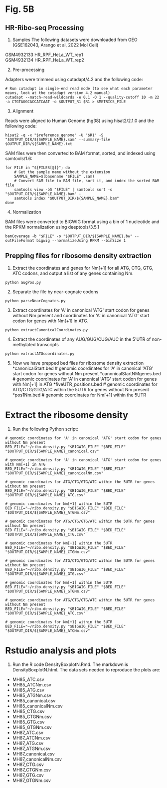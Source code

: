 # Fig. 5B

## HR-Ribo-seq Processing

1. Samples
The following datasets were downloaded from GEO (GSE162043, Arango et al, 2022 Mol Cell)

GSM4932133	HR_RPF_HeLa_WT_rep1 \
GSM4932134	HR_RPF_HeLa_WT_rep2

2. Pre-processing

Adapters were trimmed using cutadapt/4.2 and the following code:

```
# Run cutadapt in single-end read mode (to see what each parameter means, look at the cutadapt version 4.2 manual)
cutadapt --match-read-wildcards -e 0.1 -O 1 --quality-cutoff 10 -m 22 -a CTGTAGGCACCATCAAT -o $OUTPUT_R1 $R1 > $METRICS_FILE
```

3. Alignment

Reads were aligned to Human Genome (hg38) using hisat2/2.1.0 and the following code:

```
hisat2 -q -x "$reference_genome" -U "$R1" -S "$OUTPUT_DIR/${SAMPLE_NAME}.sam" --summary-file $OUTPUT_DIR/${SAMPLE_NAME}.txt
```

SAM files were then converted to BAM format, sorted, and indexed using samtools/1.6:

```
for FILE in "${FILES[@]}"; do
    # Get the sample name without the extension
    SAMPLE_NAME=$(basename "$FILE" .sam)
    # Convert SAM file to BAM file, sort it, and index the sorted BAM file
    samtools view -bS "$FILE" | samtools sort -o "$OUTPUT_DIR/${SAMPLE_NAME}.bam" -
    samtools index "$OUTPUT_DIR/${SAMPLE_NAME}.bam"
done
```
4. Normalization

BAM files were converted to BIGWIG format using a bin of 1 nucleotide and the RPKM normalization using deeptools/3.5.1

```
bamCoverage -b "$FILE" -o "$OUTPUT_DIR/${SAMPLE_NAME}.bw" --outFileFormat bigwig --normalizeUsing RPKM --binSize 1
```

## Prepping files for ribosome density extraction


1. Extract the coordinates and genes for Nm[+1] for all ATG, CTG, GTG, ATC codons, and output a list of any genes containing Nm.

```
python augPos.py
```

2. Separate the file by near-cognate codons
```
python parseNearCognates.py
```

3. Extract coordinates for 'A' in canonical 'ATG' start codon for genes without Nm present and coordinates for 'A' in canonical 'ATG' start codon for genes with Nm[+1] in ATG.
```
python extractCanonicalCoordinates.py
```

4. Extract the coordinates of any AUG/GUG/CUG/AUC in the 5'UTR of non-methylated transcripts

```
python extractATGcoordinates.py
```

5. Now we have prepped bed files for ribosome density extraction
*canonicalStart.bed # genomic coordinates for 'A' in canonical 'ATG' start codon for genes without Nm present
*canonicalStartNMgenes.bed # genomic coordinates for 'A' in canonical 'ATG' start codon for genes with Nm[+1] in ATG
*fiveUTR_<CODON>positions.bed # genomic coordinates for ATG/CTG/GTG/ATC within the 5UTR for genes without Nm present
*pos1Nm<CODON>.bed # genomic coordinates for Nm[+1] within the 5UTR

# Extract the ribosome density
1. Run the following Python script:

```
# genomic coordinates for 'A' in canonical 'ATG' start codon for genes without Nm present
BED_FILE="~/ribo.density.py "$BIGWIG_FILE" "$BED_FILE" "$OUTPUT_DIR/${SAMPLE_NAME}_canonical.csv"

# genomic coordinates for 'A' in canonical 'ATG' start codon for genes with Nm[+1] in ATG
BED_FILE="~/ribo.density.py "$BIGWIG_FILE" "$BED_FILE" "$OUTPUT_DIR/${SAMPLE_NAME}_canonicalNm.csv"

# genomic coordinates for ATG/CTG/GTG/ATC within the 5UTR for genes without Nm present
BED_FILE="~/ribo.density.py "$BIGWIG_FILE" "$BED_FILE" "$OUTPUT_DIR/${SAMPLE_NAME}_ATG.csv"

# genomic coordinates for Nm[+1] within the 5UTR
BED_FILE="~/ribo.density.py "$BIGWIG_FILE" "$BED_FILE" "$OUTPUT_DIR/${SAMPLE_NAME}_ATGNm.csv"

# genomic coordinates for ATG/CTG/GTG/ATC within the 5UTR for genes without Nm present
BED_FILE="~/ribo.density.py "$BIGWIG_FILE" "$BED_FILE" "$OUTPUT_DIR/${SAMPLE_NAME}_CTG.csv"

# genomic coordinates for Nm[+1] within the 5UTR
BED_FILE="~/ribo.density.py "$BIGWIG_FILE" "$BED_FILE" "$OUTPUT_DIR/${SAMPLE_NAME}_CTGNm.csv"

# genomic coordinates for ATG/CTG/GTG/ATC within the 5UTR for genes without Nm present
BED_FILE="~/ribo.density.py "$BIGWIG_FILE" "$BED_FILE" "$OUTPUT_DIR/${SAMPLE_NAME}_GTG.csv"

# genomic coordinates for Nm[+1] within the 5UTR
BED_FILE="~/ribo.density.py "$BIGWIG_FILE" "$BED_FILE" "$OUTPUT_DIR/${SAMPLE_NAME}_GTGNm.csv"

# genomic coordinates for ATG/CTG/GTG/ATC within the 5UTR for genes without Nm present
BED_FILE="~/ribo.density.py "$BIGWIG_FILE" "$BED_FILE" "$OUTPUT_DIR/${SAMPLE_NAME}_ATC.csv"

# genomic coordinates for Nm[+1] within the 5UTR
BED_FILE="~/ribo.density.py "$BIGWIG_FILE" "$BED_FILE" "$OUTPUT_DIR/${SAMPLE_NAME}_ATCNm.csv"
```

# Rstudio analysis and plots
1. Run the R code DensityBoxplotN.Rmd. The markdown is DensityBoxplotN.html. The data sets needed to reproduce the plots are:

* MH85_ATC.csv
* MH85_ATCNm.csv
* MH85_ATG.csv
* MH85_ATGNm.csv
* MH85_canonical.csv
* MH85_canonicalNm.csv
* MH85_CTG.csv
* MH85_CTGNm.csv
* MH85_GTG.csv
* MH85_GTGNm.csv
* MH87_ATC.csv
* MH87_ATCNm.csv
* MH87_ATG.csv
* MH87_ATGNm.csv
* MH87_canonical.csv
* MH87_canonicalNm.csv
* MH87_CTG.csv
* MH87_CTGNm.csv
* MH87_GTG.csv
* MH87_GTGNm.csv
